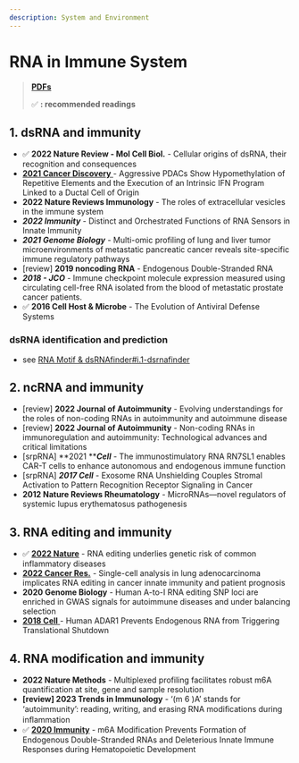 ```yaml
---
description: System and Environment
---
```


# RNA in Immune System

> [**PDFs**](https://cloud.tsinghua.edu.cn/d/07d2b19d6b284ebea5ea/?p=%2F1.%20Precision%20Medicine\&mode=list)
>
> ✅ **: recommended readings**

## **1. dsRNA** and immunity

* ✅  **2022 Nature Review - Mol Cell Biol.** - Cellular origins of dsRNA, their recognition and consequences
* [**2021 Cancer Discovery** ](https://aacrjournals.org/cancerdiscovery/article/11/3/638/3342/Aggressive-PDACs-Show-Hypomethylation-of)- Aggressive PDACs Show Hypomethylation of Repetitive Elements and the Execution of an Intrinsic IFN Program Linked to a Ductal Cell of Origin
* **2022 Nature Reviews Immunology** - The roles of extracellular vesicles in the immune system
* _**2022 Immunity**_ - Distinct and Orchestrated Functions of RNA Sensors in Innate Immunity
* _**2021 Genome Biology**_ - Multi-omic profiling of lung and liver tumor microenvironments of metastatic pancreatic cancer reveals site-specific immune regulatory pathways
* \[review] **2019 noncoding RNA** - Endogenous Double-Stranded RNA
* _**2018 - JCO**_ - Immune checkpoint molecule expression measured using circulating cell-free RNA isolated from the blood of metastatic prostate cancer patients.
* ✅  **2016 Cell Host & Microbe** - The Evolution of Antiviral Defense Systems

### dsRNA identification and prediction

* see [RNA Motif & dsRNAfinder](../../ai/rna-pairing-and-talk/rna-motif-and-dsrnafinder.md#i.1-dsrnafinder)[#i.1-dsrnafinder](../../ai/rna-pairing-and-talk/rna-motif-and-dsrnafinder.md#i.1-dsrnafinder "mention")

## 2. ncRNA and immunity

* \[review] **2022 Journal of Autoimmunity** - Evolving understandings for the roles of non-coding RNAs in autoimmunity and autoimmune disease
* \[review] **2022 Journal of Autoimmunity** - Non-coding RNAs in immunoregulation and autoimmunity: Technological advances and critical limitations
* \[srpRNA] **2021 **_**Cell**_ - The immunostimulatory RNA RN7SL1 enables CAR-T cells to enhance autonomous and endogenous immune function
* \[srpRNA] _**2017 Cell**_ - Exosome RNA Unshielding Couples Stromal Activation to Pattern Recognition Receptor Signaling in Cancer
* **2012 Nature Reviews Rheumatology** - MicroRNAs—novel regulators of systemic lupus erythematosus pathogenesis

## 3. RNA editing and immunity

* ✅  [**2022 Nature**](https://www.nature.com/articles/s41586-022-05052-x) - RNA editing underlies genetic risk of common inflammatory diseases
* [**2022 Cancer Res.**](https://doi.org/10.1158/0008-5472.can-22-1062) - Single-cell analysis in lung adenocarcinoma implicates RNA editing in cancer innate immunity and patient prognosis
* **2020 Genome Biology** - Human A-to-I RNA editing SNP loci are enriched in GWAS signals for autoimmune diseases and under balancing selection
* [**2018 Cell** ](https://www.cell.com/cell/fulltext/S0092-8674\(17\)31518-0?\_returnURL=https%3A%2F%2Flinkinghub.elsevier.com%2Fretrieve%2Fpii%2FS0092867417315180%3Fshowall%3Dtr)- Human ADAR1 Prevents Endogenous RNA from Triggering Translational Shutdown

## 4. RNA modification and immunity

* **2022 Nature Methods** - Multiplexed profiling facilitates robust m6A quantification at site, gene and sample resolution
* **\[review] 2023 Trends in Immunology** - ‘(m 6 )A’ stands for ‘autoimmunity’: reading, writing, and erasing RNA modiﬁcations during inﬂammation
* ✅ [**2020 Immunity**](https://www.sciencedirect.com/science/article/pii/S1074761320301849)  - m6A Modification Prevents Formation of Endogenous Double-Stranded RNAs and Deleterious Innate Immune Responses during Hematopoietic Development

